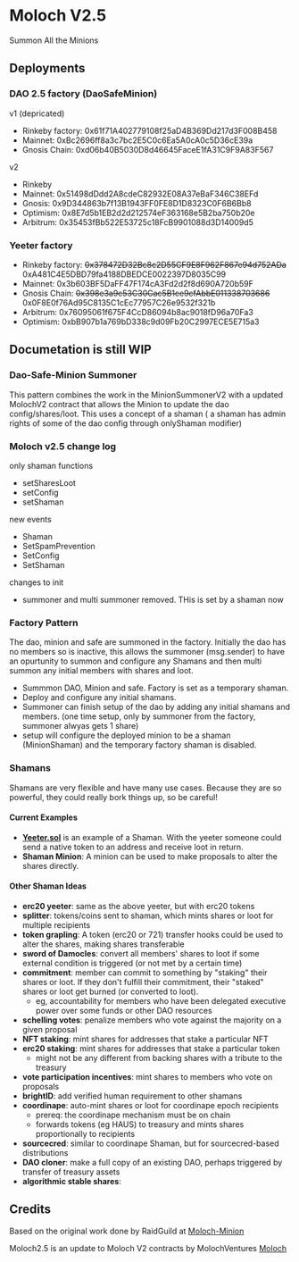 
# Moloch V2.5
Summon All the Minions

## Deployments

### DAO 2.5 factory (DaoSafeMinion)

v1 (depricated)
- Rinkeby factory: 0x61f71A402779108f25aD4B369Dd217d3F008B458
- Mainnet: 0xBc2696ff8a3c7bc2E5C0c6Ea5A0cA0c5D36cE39a
- Gnosis Chain: 0xd06b40B5030D8d46645FaceE1fA31C9F9A83F567

v2
- Rinkeby
- Mainnet: 0x51498dDdd2A8cdeC82932E08A37eBaF346C38EFd
- Gnosis: 0x9D344863b7f13B1943FF0FE8D1D8323C0F6B6Bb8
- Optimism: 0x8E7d5b1EB2d2d212574eF363168e5B2ba750b20e
- Arbitrum: 0x35453fBb522E53725c18FcB9901088d3D14009d5

### Yeeter factory


- Rinkeby factory: ~~0x378472D32Bc8c2D55CF9E8F962F867e94d752ADa~~ 0xA481C4E5DBD79fa4188DBEDCE0022397D8035C99
- Mainnet: 0x3b603BF5DaFF47F174cA3Fd2d2f8d690A720b59F
- Gnosis Chain: ~~0x398e3a9c53C30Cac5B1ce9cfAbbE011338703686~~ 0x0F8E0f76Ad95C8135C1cEc77957C26e9532f321b
- Arbitrum: 0x76095061f675F4CcD86094b8ac9018fD96a70Fa3
- Optimism: 0xbB907b1a769bD338c9d09Fb20C2997ECE5E715a3

## Documetation is still WIP

### Dao-Safe-Minion Summoner

This pattern combines the work in the MinionSummonerV2 with a updated MolochV2 contract that allows the Minion to update the dao config/shares/loot. This uses a concept of a shaman ( a shaman has admin rights of some of the dao config through onlyShaman modifier)

### Moloch v2.5 change log
only shaman functions
* setSharesLoot
* setConfig
* setShaman

new events
* Shaman
* SetSpamPrevention
* SetConfig
* SetShaman

changes to init
* summoner and multi summoner removed. THis is set by a shaman now

### Factory Pattern

The dao, minion and safe are summoned in the factory. Initially the dao has no members so is inactive, this allows the summoner (msg.sender) to have an opurtunity to summon and configure any Shamans and then multi summon any initial members with shares and loot.

* Summmon DAO, Minion and safe. Factory is set as a temporary shaman. 
* Deploy and configure any initial shamans.
* Summoner can finish setup of the dao by adding any initial shamans and members. (one time setup, only by summoner from the factory, summoner alwyas gets 1 share)
* setup will configure the deployed minion to be a shaman (MinionShaman) and the temporary factory shaman is disabled.

### Shamans
Shamans are very flexible and have many use cases. Because they are so powerful, they could really bork things up, so be careful!

#### Current Examples 
* [**Yeeter.sol**](contracts/Yeeter.sol) is an example of a Shaman. With the yeeter someone could send a native token to an address and receive loot in return.
* **Shaman Minion**: A minion can be used to make proposals to alter the shares directly.

#### Other Shaman Ideas

* **erc20 yeeter**: same as the above yeeter, but with erc20 tokens
* **splitter**: tokens/coins sent to shaman, which mints shares or loot for multiple recipients
* **token grapling**: A token (erc20 or 721) transfer hooks could be used to alter the shares, making shares transferable
* **sword of Damocles**: convert all members' shares to loot if some external condition is triggered (or not met by a certain time)
* **commitment**: member can commit to something by "staking" their shares or loot. If they don't fulfill their commitment, their "staked" shares or loot get burned (or converted to loot).
    - eg, accountability for members who have been delegated executive power over some funds or other DAO resources
* **schelling votes**: penalize members who vote against the majority on a given proposal
* **NFT staking**: mint shares for addresses that stake a particular NFT
* **erc20 staking**: mint shares for addresses that stake a particular token
    - might not be any different from backing shares with a tribute to the treasury
* **vote participation incentives**: mint shares to members who vote on proposals
* **brightID**: add verified human requirement to other shamans
* **coordinape**: auto-mint shares or loot for coordinape epoch recipients
    - prereq: the coordinape mechanism must be on chain
    - forwards tokens (eg HAUS) to treasury and mints shares proportionally to recipients 
* **sourcecred**: similar to coordinape Shaman, but for sourcecred-based distributions
* **DAO cloner**: make a full copy of an existing DAO, perhaps triggered by transfer of treasury assets
* **algorithmic stable shares**: 

## Credits

Based on the original work done by RaidGuild at [Moloch-Minion](https://github.com/raid-guild/moloch-minion/)

Moloch2.5 is an update to Moloch V2 contracts by MolochVentures [Moloch](https://github.com/MolochVentures/moloch)

